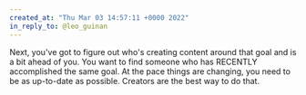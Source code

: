 ```yaml
---
created_at: "Thu Mar 03 14:57:11 +0000 2022"
in_reply_to: @leo_guinan
---
```


Next, you've got to figure out who's creating content around that goal and is a bit ahead of you. You want to find someone who has RECENTLY accomplished the same goal.
At the pace things are changing, you need to be as up-to-date as possible. Creators are the best way to do that.